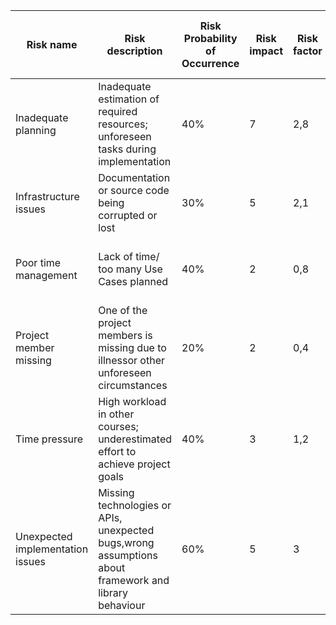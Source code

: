 | Risk name                        | Risk description                                                                                      | Risk Probability of Occurrence | Risk impact | Risk factor | Risk mitigation                                               | Person in Charge of Tracking |
|----------------------------------|-------------------------------------------------------------------------------------------------------|--------------------------------|-------------|-------------|---------------------------------------------------------------|------------------------------|
| Inadequate planning              | Inadequate estimation of required resources; unforeseen tasks during implementation                   | 40%                            | 7           | 2,8         | Educate ourselves about technologies involved in the project  | Daniel                       |
| Infrastructure issues            | Documentation or source code being corrupted or lost                                                  | 30%                            | 5           | 2,1         | Commit regularly                                              | Anastasia                    |
| Poor time management             | Lack of time/ too many Use Cases planned                                                              | 40%                            | 2           | 0,8         | Check progress weekly,reduce the number of UC if needed       | Daniel                       |
| Project member missing           | One of the project members is missing due to illnessor other unforeseen circumstances                 | 20%                            | 2           | 0,4         | Define separate tasks, keep the team informed of own progress | Anastasia                    |
| Time pressure                    | High workload in other courses; underestimated effort to achieve project goals                        | 40%                            | 3           | 1,2         | Work on issues regularly                                      | Daniel                       |
| Unexpected implementation issues | Missing technologies or APIs, unexpected bugs,wrong assumptions about framework and library behaviour | 60%                            | 5           | 3           | Unit tests, tutorials, books                                  | Anastasia                    |
